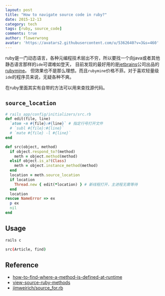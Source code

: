 ```yaml
---
layout: post
title: "How to navigate source code in ruby?"
date: 2015-12-13
category: tech
tags: [ruby, source_code]
comments: true
author: flowerwrong
avatar: 'https://avatars2.githubusercontent.com/u/5362640?v=3&s=460'
---
```


ruby是一门动态语言，各种元编程技术层出不穷，所以要找一个向java或者其他静态语言那样的`ide`可谓难如登天，
目前发现的最好用的是[jetbrains](https://www.jetbrains.com/)公司出品的[rubymine](https://www.jetbrains.com/ruby/)。
但效果也不是那么理想。而且`rubymine`价格不菲。对于喜欢轻量级`ide`的程序员来说，无疑各种不爽。

在ruby里面其实有自带的方法可以用来查找源代码。

## `source_location`

```ruby
# rails_app/config/initializers/src.rb
def edit(file, line)
  `atom -n #{file}:#{line}` # 指定行号打开文件
  # `subl #{file}:#{line}`
  # `mate #{file} -l #{line}`
end

def src(object, method)
  if object.respond_to?(method)
    meth = object.method(method)
  elsif object.is_a?(Class)
    meth = object.instance_method(method)
  end
  location = meth.source_location
  if location
    Thread.new { edit(*location) } # 新线程打开，主进程无需等待
  end
  location
rescue NameError => ex
  p ex
  nil
end
```

## Usage

```bash
rails c

src(Article, find)
```


## Reference

* [how-to-find-where-a-method-is-defined-at-runtime](http://stackoverflow.com/questions/175655/how-to-find-where-a-method-is-defined-at-runtime)
* [view-source-ruby-methods](https://pragmaticstudio.com/blog/2013/2/13/view-source-ruby-methods)
* [jimweirich/source_for.rb](https://gist.github.com/jimweirich/4950443)
